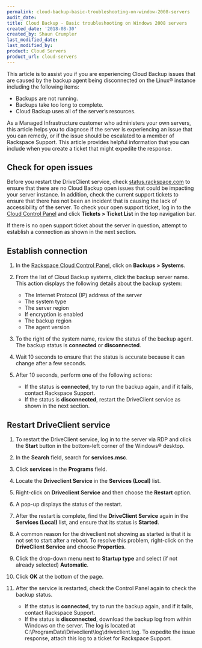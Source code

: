 ```yaml
---
permalink: cloud-backup-basic-troubleshooting-on-window-2008-servers
audit_date:
title: Cloud Backup - Basic troubleshooting on Windows 2008 servers
created_date: '2018-08-30'
created_by: Shaun Crumpler
last_modified_date: 
last_modified_by: 
product: Cloud Servers
product_url: cloud-servers
---
```


This article is to assist you if you are experiencing Cloud Backup issues that
are caused by the backup agent being disconnected on the Linux&reg; instance including
the following items:

* Backups are not running.
* Backups take too long to complete.
* Cloud Backup uses all of the server’s resources.

As a Managed Infrastructure customer who administers your own servers, this article
helps you to diagnose if the server is experiencing an issue that you can remedy,
or if the issue should be escalated to a member of 
Rackspace Support. This article provides helpful information that you
can include when you create a ticket that might expedite the response.

## Check for open issues

Before you restart the DriveClient service, check [status.rackspace.com](https://status.rackspace.com)
to ensure that there are no Cloud Backup open issues that could be impacting your server instance.
In addition, check the current support tickets to ensure that there has not been an incident that is
causing the lack of accessibility of the server. To check your open support ticket, log in to the
[Cloud Control Panel](https://mycloud.rackspace.com/) and click **Tickets > Ticket List** in the top
navigation bar. 

If there is no open support ticket about the server in question, attempt to establish a connection
as shown in the next section.

## Establish connection

1. In the [Rackspace Cloud Control Panel](https://mycloud.rackspace.com), click on
   **Backups > Systems**.
   
2. From the list of Cloud Backup systems, click the backup server name.
   This action displays the following details about the backup system:
   
   - The Internet Protocol (IP) address of the server
   - The system type
   - The server region
   - If encryption is enabled
   - The backup region 
   - The agent version
   
3. To the right of the system name, review the status of the backup agent. The backup
   status is **connected** or **disconnected**.
   
4. Wait 10 seconds to ensure that the status is accurate because it can change after a few seconds.

5. After 10 seconds, perform one of the following actions:

   - If the status is **connected**, try to run the backup again, and if it fails, contact Rackspace Support.
   - If the status is **disconnected**, restart the DriveClient service as shown in the next section.

## Restart DriveClient service

1. To restart the DriveClient service, log in to the server via RDP and click the
   **Start** button in the bottom-left corner of the Windows&reg; desktop.
   
2. In the **Search** field, search for **services.msc**.

3. Click **services** in the **Programs** field.

4. Locate the **Driveclient Service** in the **Services (Local)** list.

5. Right-click on **Driveclient Service** and then choose the **Restart** option.

6. A pop-up displays the status of the restart.

7. After the restart is complete, find the **DriveClient Service** again in the **Services (Local)**
   list, and ensure that its status is **Started**.
   
8. A common reason for the driveclient not showing as started is that it is not set to start after
   a reboot. To resolve this problem, right-click on the **DriveClient Service** and choose **Properties**.
  
9. Click the drop-down menu next to **Startup type** and select (if not already selected) **Automatic**.

10. Click **OK** at the bottom of the page.

11. After the service is restarted, check the Control Panel again to check the backup status.
   
    - If the status is **connected**, try to run the backup again, and if it fails, contact
      Rackspace Support.
    - If the status is **disconnected**, download the backup log from within Windows on the server.
      The log is located at C:\ProgramData\Driveclient\log\driveclient.log. To expedite the issue
      response, attach this log to a ticket for Rackspace Support.
